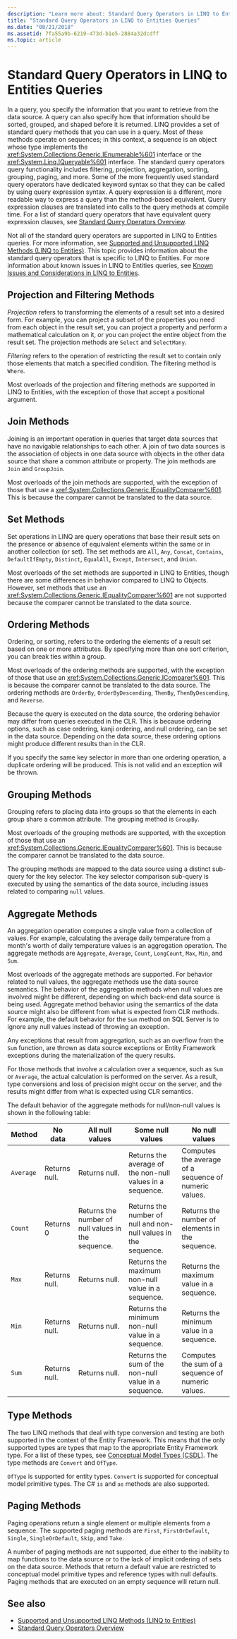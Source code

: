 ```yaml
---
description: "Learn more about: Standard Query Operators in LINQ to Entities Queries"
title: "Standard Query Operators in LINQ to Entities Queries"
ms.date: "08/21/2018"
ms.assetid: 7fa55a9b-6219-473d-b1e5-2884a32dcdff
ms.topic: article
---
```

# Standard Query Operators in LINQ to Entities Queries

In a query, you specify the information that you want to retrieve from the data source. A query can also specify how that information should be sorted, grouped, and shaped before it is returned. LINQ provides a set of standard query methods that you can use in a query. Most of these methods operate on sequences; in this context, a sequence is an object whose type implements the <xref:System.Collections.Generic.IEnumerable%601> interface or the <xref:System.Linq.IQueryable%601> interface. The standard query operators query functionality includes filtering, projection, aggregation, sorting, grouping, paging, and more. Some of the more frequently used standard query operators have dedicated keyword syntax so that they can be called by using query expression syntax. A query expression is a different, more readable way to express a query than the method-based equivalent. Query expression clauses are translated into calls to the query methods at compile time. For a list of standard query operators that have equivalent query expression clauses, see [Standard Query Operators Overview](/previous-versions/visualstudio/visual-studio-2013/bb397896(v=vs.120)).  
  
 Not all of the standard query operators are supported in LINQ to Entities queries. For more information, see [Supported and Unsupported LINQ Methods (LINQ to Entities)](supported-and-unsupported-linq-methods-linq-to-entities.md). This topic provides information about the standard query operators that is specific to LINQ to Entities. For more information about known issues in LINQ to Entities queries, see [Known Issues and Considerations in LINQ to Entities](known-issues-and-considerations-in-linq-to-entities.md).  
  
## Projection and Filtering Methods  

 *Projection* refers to transforming the elements of a result set into a desired form. For example, you can project a subset of the properties you need from each object in the result set, you can project a property and perform a mathematical calculation on it, or you can project the entire object from the result set. The projection methods are `Select` and `SelectMany`.  
  
 *Filtering* refers to the operation of restricting the result set to contain only those elements that match a specified condition. The filtering method is `Where`.  
  
 Most overloads of the projection and filtering methods are supported in LINQ to Entities, with the exception of those that accept a positional argument.  
  
## Join Methods  

 Joining is an important operation in queries that target data sources that have no navigable relationships to each other. A join of two data sources is the association of objects in one data source with objects in the other data source that share a common attribute or property. The join methods are `Join` and `GroupJoin`.  
  
 Most overloads of the join methods are supported, with the exception of those that use a <xref:System.Collections.Generic.IEqualityComparer%601>. This is because the comparer cannot be translated to the data source.  
  
## Set Methods  

 Set operations in LINQ are query operations that base their result sets on the presence or absence of equivalent elements within the same or in another collection (or set). The set methods are `All`, `Any`, `Concat`, `Contains`, `DefaultIfEmpty`, `Distinct`, `EqualAll`, `Except`, `Intersect`, and `Union`.  
  
 Most overloads of the set methods are supported in LINQ to Entities, though there are some differences in behavior compared to LINQ to Objects. However, set methods that use an <xref:System.Collections.Generic.IEqualityComparer%601> are not supported because the comparer cannot be translated to the data source.  
  
## Ordering Methods  

 Ordering, or sorting, refers to the ordering the elements of a result set based on one or more attributes. By specifying more than one sort criterion, you can break ties within a group.  
  
 Most overloads of the ordering methods are supported, with the exception of those that use an <xref:System.Collections.Generic.IComparer%601>. This is because the comparer cannot be translated to the data source. The ordering methods are `OrderBy`, `OrderByDescending`, `ThenBy`, `ThenByDescending`, and `Reverse`.  
  
 Because the query is executed on the data source, the ordering behavior may differ from queries executed in the CLR. This is because ordering options, such as case ordering, kanji ordering, and null ordering, can be set in the data source. Depending on the data source, these ordering options might produce different results than in the CLR.  
  
 If you specify the same key selector in more than one ordering operation, a duplicate ordering will be produced. This is not valid and an exception will be thrown.  
  
## Grouping Methods  

 Grouping refers to placing data into groups so that the elements in each group share a common attribute. The grouping method is `GroupBy`.  
  
 Most overloads of the grouping methods are supported, with the exception of those that use an <xref:System.Collections.Generic.IEqualityComparer%601>. This is because the comparer cannot be translated to the data source.  
  
 The grouping methods are mapped to the data source using a distinct sub-query for the key selector. The key selector comparison sub-query is executed by using the semantics of the data source, including issues related to comparing `null` values.  
  
## Aggregate Methods  

 An aggregation operation computes a single value from a collection of values. For example, calculating the average daily temperature from a month's worth of daily temperature values is an aggregation operation. The aggregate methods are `Aggregate`, `Average`, `Count`, `LongCount`, `Max`, `Min`, and `Sum`.  
  
 Most overloads of the aggregate methods are supported. For behavior related to null values, the aggregate methods use the data source semantics. The behavior of the aggregation methods when null values are involved might be different, depending on which back-end data source is being used. Aggregate method behavior using the semantics of the data source might also be different from what is expected from CLR methods. For example, the default behavior for the `Sum` method on SQL Server is to ignore any null values instead of throwing an exception.  
  
 Any exceptions that result from aggregation, such as an overflow from the `Sum` function, are thrown as data source exceptions or Entity Framework exceptions during the materialization of the query results.  
  
 For those methods that involve a calculation over a sequence, such as `Sum` or `Average`, the actual calculation is performed on the server. As a result, type conversions and loss of precision might occur on the server, and the results might differ from what is expected using CLR semantics.  
  
 The default behavior of the aggregate methods for null/non-null values is shown in the following table:  
  
|Method|No data|All null values|Some null values|No null values|  
|------------|-------------|---------------------|----------------------|--------------------|  
|`Average`|Returns null.|Returns null.|Returns the average of the non-null values in a sequence.|Computes the average of a sequence of numeric values.|  
|`Count`|Returns 0|Returns the number of null values in the sequence.|Returns the number of null and non-null values in the sequence.|Returns the number of elements in the sequence.|  
|`Max`|Returns null.|Returns null.|Returns the maximum non-null value in a sequence.|Returns the maximum value in a sequence.|  
|`Min`|Returns null.|Returns null.|Returns the minimum non-null value in a sequence.|Returns the minimum value in a sequence.|  
|`Sum`|Returns null.|Returns null.|Returns the sum of the non-null value in a sequence.|Computes the sum of a sequence of numeric values.|  
  
## Type Methods  

 The two LINQ methods that deal with type conversion and testing are both supported in the context of the Entity Framework. This means that the only supported types are types that map to the appropriate Entity Framework type. For a list of these types, see [Conceptual Model Types (CSDL)](/ef/ef6/modeling/designer/advanced/edmx/csdl-spec#conceptual-model-types-csdl). The type methods are `Convert` and `OfType`.  
  
 `OfType` is supported for entity types. `Convert` is supported for conceptual model primitive types.  The C# `is` and `as` methods are also supported.  
  
## Paging Methods  

 Paging operations return a single element or multiple elements from a sequence. The supported paging methods are `First`, `FirstOrDefault`, `Single`, `SingleOrDefault`, `Skip`, and `Take`.  
  
 A number of paging methods are not supported, due either to the inability to map functions to the data source or to the lack of implicit ordering of sets on the data source. Methods that return a default value are restricted to conceptual model primitive types and reference types with null defaults. Paging methods that are executed on an empty sequence will return null.  
  
## See also

- [Supported and Unsupported LINQ Methods (LINQ to Entities)](supported-and-unsupported-linq-methods-linq-to-entities.md)
- [Standard Query Operators Overview](/previous-versions/visualstudio/visual-studio-2013/bb397896(v=vs.120))
